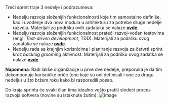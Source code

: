Treći sprint traje 3 nedelje i podrazumeva:

- Nedelju razvoja složenijih funkcionalnosti koje tim samostalno definiše, kao i uvođenje dva nova modula u arhitekturu za potrebe druge nedelje razvoja. Materijali za podršku ovih zadataka se nalaze **[ovde](https://github.com/psw-ftn/supportive-information/tree/master/s3/w1)**.
- Nedelju razvoja složenijih funkcionalnost prateći razvoj-vođen testovima (engl. _Test-driven development_, TDD). Materijali za podršku ovog zadataka se nalaze **[ovde](https://github.com/psw-ftn/supportive-information/tree/master/s3/w2)**.
- Nedelju rada sa krajnjim korisnicima i planiranje razvoja za četvrti sprint kroz _backlog grooming_ aktivnost. Materijali za podršku ovog zadatka se nalaze **[ovde](https://github.com/psw-ftn/supportive-information/tree/master/s3/w3)**.

**Napomena**: Radi lakše organizacije u prve dve nedelje, preporuka je da tim dekomponuje korisničke priče (one koje su oni definisali i one za drugu nedelju) u što bržem roku kako bi rasporedili posao.

Do kraja sprinta će svaki član tima  idealno vešto pratiti sledeći proces razvoja softvera (novine su istaknute žutim):
![image](https://github.com/psw-ftn/supportive-information/assets/7092212/46cca626-b0c5-4d73-b1e5-a263b31b5106)
